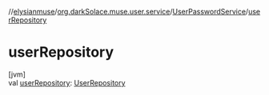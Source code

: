 //[elysianmuse](../../../index.md)/[org.darkSolace.muse.user.service](../index.md)/[UserPasswordService](index.md)/[userRepository](user-repository.md)

# userRepository

[jvm]\
val [userRepository](user-repository.md): [UserRepository](../../org.darkSolace.muse.user.repository/-user-repository/index.md)
